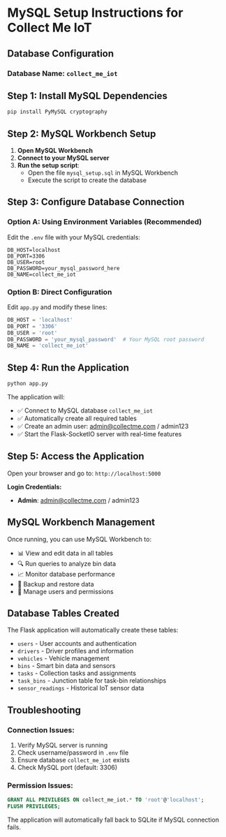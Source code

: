 # MySQL Setup Instructions for Collect Me IoT

## Database Configuration

### Database Name: `collect_me_iot`

## Step 1: Install MySQL Dependencies

```bash
pip install PyMySQL cryptography
```

## Step 2: MySQL Workbench Setup

1. **Open MySQL Workbench**
2. **Connect to your MySQL server**
3. **Run the setup script**:
   - Open the file `mysql_setup.sql` in MySQL Workbench
   - Execute the script to create the database

## Step 3: Configure Database Connection

### Option A: Using Environment Variables (Recommended)
Edit the `.env` file with your MySQL credentials:

```
DB_HOST=localhost
DB_PORT=3306
DB_USER=root
DB_PASSWORD=your_mysql_password_here
DB_NAME=collect_me_iot
```

### Option B: Direct Configuration
Edit `app.py` and modify these lines:
```python
DB_HOST = 'localhost'
DB_PORT = '3306'
DB_USER = 'root'
DB_PASSWORD = 'your_mysql_password'  # Your MySQL root password
DB_NAME = 'collect_me_iot'
```

## Step 4: Run the Application

```bash
python app.py
```

The application will:
- ✅ Connect to MySQL database `collect_me_iot`
- ✅ Automatically create all required tables
- ✅ Create an admin user: admin@collectme.com / admin123
- ✅ Start the Flask-SocketIO server with real-time features

## Step 5: Access the Application

Open your browser and go to: `http://localhost:5000`

**Login Credentials:**
- **Admin**: admin@collectme.com / admin123

## MySQL Workbench Management

Once running, you can use MySQL Workbench to:
- 📊 View and edit data in all tables
- 🔍 Run queries to analyze bin data
- 📈 Monitor database performance
- 💾 Backup and restore data
- 👥 Manage users and permissions

## Database Tables Created

The Flask application will automatically create these tables:
- `users` - User accounts and authentication
- `drivers` - Driver profiles and information  
- `vehicles` - Vehicle management
- `bins` - Smart bin data and sensors
- `tasks` - Collection tasks and assignments
- `task_bins` - Junction table for task-bin relationships
- `sensor_readings` - Historical IoT sensor data

## Troubleshooting

### Connection Issues:
1. Verify MySQL server is running
2. Check username/password in `.env` file
3. Ensure database `collect_me_iot` exists
4. Check MySQL port (default: 3306)

### Permission Issues:
```sql
GRANT ALL PRIVILEGES ON collect_me_iot.* TO 'root'@'localhost';
FLUSH PRIVILEGES;
```

The application will automatically fall back to SQLite if MySQL connection fails.